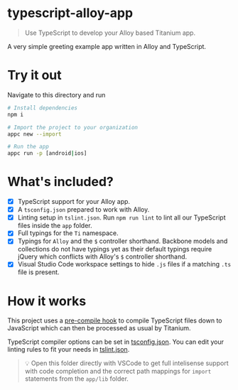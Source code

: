 # typescript-alloy-app

> Use TypeScript to develop your Alloy based Titanium app.

A very simple greeting example app written in Alloy and TypeScript.

# Try it out

Navigate to this directory and run

```bash
# Install dependencies
npm i

# Import the project to your organization
appc new --import

# Run the app
appc run -p [android|ios]
```

# What's included?
- [x] TypeScript support for your Alloy app.
- [x] A `tsconfig.json` prepared to work with Alloy.
- [x] Linting setup in `tslint.json`. Run `npm run lint` to lint all our TypeScript files inside the `app` folder.
- [x] Full typings for the `Ti` namespace.
- [x] Typings for `Alloy` and the `$` controller shorthand. Backbone models and collections do not have typings yet as their default typings require jQuery which conflicts with Alloy's `$` controller shorthand.
- [x] Visual Studio Code workspace settings to hide `.js` files if a matching `.ts` file is present.

# How it works

This project uses a [pre-compile hook](hooks/pre-compile.js) to compile TypeScript files down to JavaScript which can then be processed as usual by Titanium.

TypeScript compiler options can be set in [tsconfig.json](tsconfig.json). You can edit your linting rules to fit your needs in [tslint.json](tslint.json).

> :bulb: Open this folder directly with VSCode to get full intelisense support with code completion and the correct path mappings for `import` statements from the `app/lib` folder.